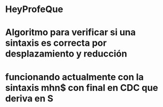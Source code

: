 # HeyProfeQue
# Algoritmo para verificar si una sintaxis es correcta por desplazamiento y reducción 
# funcionando actualmente con la sintaxis mhn$ con final en CDC que deriva en S
